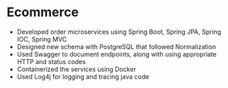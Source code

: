 # Ecommerce
* Developed order microservices using Spring Boot, Spring JPA, Spring IOC, Spring MVC
* Designed new schema with PostgreSQL that followed Normalization
* Used Swagger to document endpoints, along with using appropriate HTTP and status codes
* Containerized the services using Docker
*	Used Log4j for logging and tracing java code
